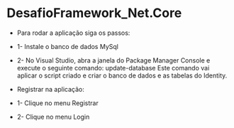 # DesafioFramework_Net.Core

* Para rodar a aplicação siga os passos:
* 1- Instale o banco de dados MySql
* 2- No Visual Studio, abra a janela do Package Manager Console e execute o seguinte comando: update-database
   Este comando vai aplicar o script criado e criar o banco de dados e as tabelas do Identity.

* Registrar na aplicação:
* 1- Clique no menu Registrar
* 2- Clique no menu Login

